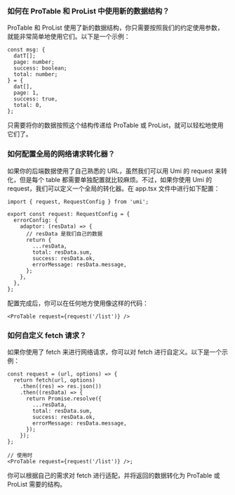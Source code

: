 ### 如何在 ProTable 和 ProList 中使用新的数据结构？

ProTable 和 ProList 使用了新的数据结构，你只需要按照我们的约定使用参数，就能非常简单地使用它们。以下是一个示例：

```tsx
const msg: {
  datT[];
  page: number;
  success: boolean;
  total: number;
} = {
  dat[],
  page: 1,
  success: true,
  total: 0,
};
```

只需要将你的数据按照这个结构传递给 ProTable 或 ProList，就可以轻松地使用它们了。

### 如何配置全局的网络请求转化器？

如果你的后端数据使用了自己熟悉的 URL，虽然我们可以用 Umi 的 request 来转化，但是每个 table 都需要单独配置就比较麻烦。不过，如果你使用 Umi 的 request，我们可以定义一个全局的转化器。在 app.tsx 文件中进行如下配置：

```tsx
import { request, RequestConfig } from 'umi';

export const request: RequestConfig = {
  errorConfig: {
    adaptor: (resData) => {
      // resData 是我们自己的数据
      return {
        ...resData,
        total: resData.sum,
        success: resData.ok,
        errorMessage: resData.message,
      };
    },
  },
};
```

配置完成后，你可以在任何地方使用像这样的代码：

```tsx
<ProTable request={request('/list')} />
```

### 如何自定义 fetch 请求？

如果你使用了 fetch 来进行网络请求，你可以对 fetch 进行自定义。以下是一个示例：

```tsx
const request = (url, options) => {
  return fetch(url, options)
    .then((res) => res.json())
    .then((resData) => {
      return Promise.resolve({
        ...resData,
        total: resData.sum,
        success: resData.ok,
        errorMessage: resData.message,
      });
    });
};

// 使用时
<ProTable request={request('/list')} />;
```

你可以根据自己的需求对 fetch 进行适配，并将返回的数据转化为 ProTable 或 ProList 需要的结构。
